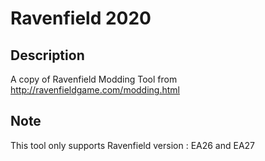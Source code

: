 # Ravenfield 2020

## Description
A copy of Ravenfield Modding Tool from http://ravenfieldgame.com/modding.html

## Note
This tool only supports Ravenfield version : EA26 and EA27
